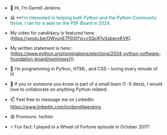 - 🔬 Hi, I’m Darrell Jenkins.
- 😃 **<span style="font-size: 14px; color: teal; front-weight: bold;">I’m interested in helping both Python and the Python Community thrive. I ran for a seat on the PSF Board in 2024.
- My video for candidacy is featured here:  (https://youtu.be/OWyunE7PD0I?si=c5QcK1ySsbavyKVK).
- My written statement is here::(https://www.python.org/nominations/elections/2024-python-software-foundation-board/nominees/)).

- 🌱 I’m programming in Python, HTML, and CSS - loving every minute of it!
- 💞️ If you or someone you know is part of a small team (1 -5 devs), I would love to collaborate on anything Python related.
- 📫 Feel free to message me on LinkedIn:  https://www.linkedin.com/in/darrellajenkins
- 😄 Pronouns: he/him
- ⚡ Fun fact: I played in a Wheel of Fortune episode in October 2017!

<!---
darrellajenkins/darrellajenkins is a ✨ special ✨ repository because its `README.md` (this file) appears on your GitHub profile.
You can click the Preview link to take a look at your changes.
--->

